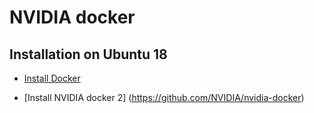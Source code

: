 # NVIDIA docker

## Installation on Ubuntu 18

- [Install Docker](https://www.digitalocean.com/community/tutorials/how-to-install-and-use-docker-on-ubuntu-18-04)

- [Install NVIDIA docker 2] (https://github.com/NVIDIA/nvidia-docker)
